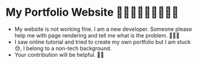My Portfolio Website 👩🏻‍💻👩🏻‍💻👩🏻‍💻
=======
- My website is not working fine. I am a new developer. Someone please help me with page rendering and tell me what is the problem. 👩🏻‍💻
- I saw online tutorial and tried to create my own portfolio but I am stuck 😓, I belong to a non-tech background.
- Your contribution will be helpful. 🙏🏻
